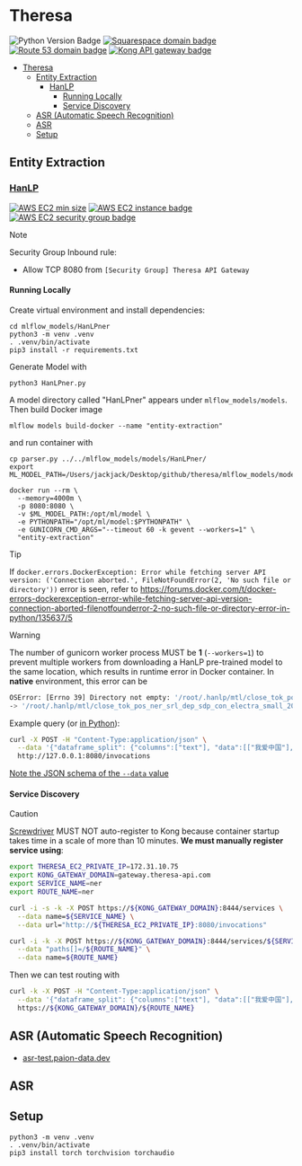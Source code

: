 Theresa
=======

![Python Version Badge][Python Version Badge]
[![Squarespace domain badge][Squarespace domain badge]][Squarespace domain URL]
[![Route 53 domain badge][Route 53 domain badge]][Route 53 domain URL]
[![Kong API gateway badge][Kong API gateway badge]][Kong API gateway URL]

<!-- TOC -->
* [Theresa](#theresa)
  * [Entity Extraction](#entity-extraction)
    * [HanLP](#hanlp)
      * [Running Locally](#running-locally)
      * [Service Discovery](#service-discovery)
  * [ASR (Automatic Speech Recognition)](#asr-automatic-speech-recognition)
  * [ASR](#asr)
  * [Setup](#setup)
<!-- TOC -->

Entity Extraction
-----------------

### [HanLP](https://github.com/QubitPi/HanLP)

[![AWS EC2 min size][AWS EC2 min size]](https://aws.amazon.com/ec2/instance-types/)
[![AWS EC2 instance badge][AWS EC2 instance badge]][AWS EC2 instance URL]
[![AWS EC2 security group badge][AWS EC2 security group badge]][AWS EC2 security group URL]

> [!NOTE]
> 
> Security Group Inbound rule:
> 
> - Allow TCP 8080 from `[Security Group] Theresa API Gateway`

#### Running Locally

Create virtual environment and install dependencies:

```console
cd mlflow_models/HanLPner
python3 -m venv .venv
. .venv/bin/activate
pip3 install -r requirements.txt
```

Generate Model with

```console
python3 HanLPner.py
```

A model directory called "HanLPner" appears under `mlflow_models/models`. Then build Docker image

```console
mlflow models build-docker --name "entity-extraction"
```

and run container with

```console
cp parser.py ../../mlflow_models/models/HanLPner/
export ML_MODEL_PATH=/Users/jackjack/Desktop/github/theresa/mlflow_models/models/HanLPner

docker run --rm \
  --memory=4000m \
  -p 8080:8080 \
  -v $ML_MODEL_PATH:/opt/ml/model \
  -e PYTHONPATH="/opt/ml/model:$PYTHONPATH" \
  -e GUNICORN_CMD_ARGS="--timeout 60 -k gevent --workers=1" \
  "entity-extraction"
```

> [!TIP]
> If `docker.errors.DockerException: Error while fetching server API version: ('Connection aborted.', FileNotFoundError(2, 'No such file or directory'))`
> error is seen, refer to
> https://forums.docker.com/t/docker-errors-dockerexception-error-while-fetching-server-api-version-connection-aborted-filenotfounderror-2-no-such-file-or-directory-error-in-python/135637/5

> [!WARNING]
> The number of gunicorn worker process MUST be **1** (`--workers=1`) to prevent multiple workers from downloading a
> HanLP pre-trained model to the same location, which results in runtime error in Docker container. In **native**
> environment, this error can be
> 
> ```bash
> OSError: [Errno 39] Directory not empty: '/root/.hanlp/mtl/close_tok_pos_ner_srl_dep_sdp_con_electra_small_20210304_135840'
> -> '/root/.hanlp/mtl/close_tok_pos_ner_srl_dep_sdp_con_electra_small_20210111_124159'
> ```

Example query (or [in Python](https://huggingface.co/spaces/QubitPi/named-entity-recognition/blob/main/app.py)):

```bash
curl -X POST -H "Content-Type:application/json" \
  --data '{"dataframe_split": {"columns":["text"], "data":[["我爱中国"], ["米哈游成立于2011年,致力于为用户提供美好的、超出预期的产品与内容。米哈游多年来秉持技术自主创新,坚持走原创精品之路,围绕原创IP打造了涵盖漫画、动画、游戏、音乐、小说及动漫周边的全产业链。"]]}}' \
  http://127.0.0.1:8080/invocations
```

[Note the JSON schema of the `--data` value](https://stackoverflow.com/a/75104855)

#### Service Discovery

> [!CAUTION]
>
> [Screwdriver](./screwdriver.yaml) MUST NOT auto-register to Kong because container startup takes time in a scale of
> more than 10 minutes. **We must manually register service using**:
>
> ```bash
> export THERESA_EC2_PRIVATE_IP=172.31.10.75
> export KONG_GATEWAY_DOMAIN=gateway.theresa-api.com
> export SERVICE_NAME=ner
> export ROUTE_NAME=ner
> 
> curl -i -s -k -X POST https://${KONG_GATEWAY_DOMAIN}:8444/services \
>   --data name=${SERVICE_NAME} \
>   --data url="http://${THERESA_EC2_PRIVATE_IP}:8080/invocations"
> 
> curl -i -k -X POST https://${KONG_GATEWAY_DOMAIN}:8444/services/${SERVICE_NAME}/routes \
>   --data "paths[]=/${ROUTE_NAME}" \
>   --data name=${ROUTE_NAME}
> ```
>
> Then we can test routing with
>
> ```bash
> curl -k -X POST -H "Content-Type:application/json" \
>   --data '{"dataframe_split": {"columns":["text"], "data":[["我爱中国"], ["米哈游成立于2011年,致力于为用户提供美好的、超出预期的产品与内容。米哈游多年  来秉持技术自主创新,坚持走原创精品之路,围绕原创IP打造了涵盖漫画、动画、游戏、音乐、小说及动漫周边的全产业链。"]]}}' \
>   https://${KONG_GATEWAY_DOMAIN}/${ROUTE_NAME}
> ```

ASR (Automatic Speech Recognition)
----------------------------------

- [asr-test.paion-data.dev](./test_models/asr)

ASR
---

Setup
-----

```console
python3 -m venv .venv
. .venv/bin/activate
pip3 install torch torchvision torchaudio
```

[AWS EC2 instance badge]: https://img.shields.io/badge/EC2-Theresa%20NER-FF9902?style=for-the-badge&logo=amazonec2&logoColor=white
[AWS EC2 instance URL]: https://us-west-1.console.aws.amazon.com/ec2/home?region=us-west-1#Instances:instance-state-local=running;tag:Name=Theresa%20NER;v=3;$case=tags:true%5C,client:false;$regex=tags:false%5C,client:false;sort=desc:launchTime
[AWS EC2 min size]: https://img.shields.io/badge/EC2-%E2%89%A5t2.large-FF9902?style=for-the-badge&logo=amazonec2&logoColor=white
[AWS EC2 security group badge]: https://img.shields.io/badge/Security%20Group-Theresa%20NER-FF9902?style=for-the-badge&logo=amazonec2&logoColor=white
[AWS EC2 security group URL]: https://us-west-1.console.aws.amazon.com/ec2/home?region=us-west-1#SecurityGroups:v=3;group-name=Theresa%20NER

[Kong API gateway badge]: https://img.shields.io/badge/API%20gateway%20runbook-003459?style=for-the-badge&logo=kong&logoColor=white
[Kong API gateway URL]: https://github.com/QubitPi/hashicorp-aws-runbooks/tree/master/QubitPi/theresa/gateway.theresa.com

[Route 53 domain badge]: https://img.shields.io/badge/theresa--api.com-8C4FFF?style=for-the-badge&logo=amazonroute53&logoColor=white
[Route 53 domain URL]: https://us-east-1.console.aws.amazon.com/route53/v2/hostedzones#ListRecordSets/Z040493321941ZNYZFFDP

[Squarespace domain badge]: https://img.shields.io/badge/theresa--api.com-000000?style=for-the-badge&logo=squarespace&logoColor=white
[Squarespace domain URL]: https://account.squarespace.com/domains/managed/theresa-api.com

[Python Version Badge]: https://img.shields.io/badge/Python-3.10-brightgreen?style=for-the-badge&logo=python&logoColor=white
